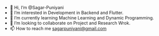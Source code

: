 - 👋 Hi, I’m @Sagar-Puniyani 
- 👀 I’m interested in Development in Backend and Flutter.
- 🌱 I’m currently learning Machine Learning and Dynamic Programming.
- 💞️ I’m looking to collaborate on Project and Research Wrok.
- 📫 How to reach me sagarpuniyani@gmail.com

<!---
Sagar-Puniyani/Sagar-Puniyani is a ✨ special ✨ repository because its `README.md` (this file) appears on your GitHub profile.
You can click the Preview link to take a look at your changes.
--->
